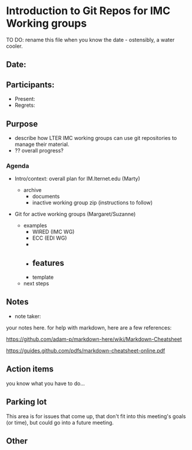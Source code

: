 ﻿# Introduction to Git Repos for IMC Working groups 
TO DO: rename this file when you know the date - ostensibly, a water cooler.
## Date:  
## Participants: 
- Present: 
- Regrets: 

## Purpose  
- describe how LTER IMC working groups can use git repositories to manage their 
material.
- ?? overall progress?

### Agenda
- Intro/context: overall plan for IM.lternet.edu (Marty)
  - archive
      - documents
      - inactive working group zip (instructions to follow)    
 
- Git for active working groups (Margaret/Suzanne)
  - examples 
      - WIRED (IMC WG)
      - ECC (EDI WG)
      - 
    - features
        - 
    - template
  - next steps



## Notes
- note taker: 

your notes here. for help with markdown, here are a few references:

https://github.com/adam-p/markdown-here/wiki/Markdown-Cheatsheet

https://guides.github.com/pdfs/markdown-cheatsheet-online.pdf



## Action items
you know what you have to do...


## Parking lot
This area is for issues that come up, that don't fit into this
meeting's goals (or time), but could go into a future meeting. 

## Other

